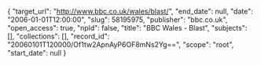 {
  "target_url": "http://www.bbc.co.uk/wales/blast/", 
  "end_date": null, 
  "date": "2006-01-01T12:00:00", 
  "slug": 58195975, 
  "publisher": "bbc.co.uk", 
  "open_access": true, 
  "npld": false, 
  "title": "BBC Wales - Blast", 
  "subjects": [], 
  "collections": [], 
  "record_id": "20060101T120000/Of1tw2ApnAyP6OF8mNs2Yg==", 
  "scope": "root", 
  "start_date": null
}

